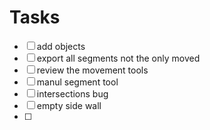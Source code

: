 # Tasks

- [ ] add objects
- [ ] export all segments not the only moved
- [ ] review the movement tools
- [ ] manul segment tool
- [ ] intersections bug
- [ ] empty side wall
- [ ] 